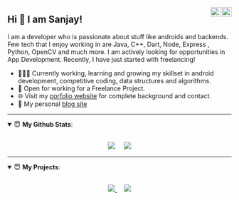 <a href="https://www.linkedin.com/in/sanjay-as-sanju-024b6216b" target="_blank" rel="nofollow"><img align="right" alt="Allen's Linkdein" width="22px" src="https://cdn.jsdelivr.net/npm/simple-icons@v3/icons/linkedin.svg" /></a><a href="https://www.hackerrank.com/sanjayas430" target="_blank" rel="nofollow"><img align="right" alt="Allen's HackerRank" width="22px" src="https://cdn.jsdelivr.net/npm/simple-icons@v3/icons/hackerrank.svg"/></a>
## Hi 👋 I am Sanjay! 
I am a developer who is passionate about stuff like androids and backends. Few tech that I enjoy working in are Java, C++, Dart, Node, Express , Python, OpenCV and much more. I am actively looking for opportunities in App Development. Recently, I have just started with freelancing!
- 👨🏽‍💻 Currently working, learning and growing my skillset in android development, competitive coding, data structures and algorithms.
- 🤝 Open for working for a Freelance Project.
- 🌐 Visit my [porfolio website](https://materilio-allen.firebaseapp.com) for complete background and contact.
- 👋 My personal [blog site](https://iamallenbenny.blogspot.com/)

---
<details open>
 <summary> 😇 <b>My Github Stats</b>: </summary>
<br>
 <p align = "center">
  <img src = "https://github-readme-stats.vercel.app/api/top-langs/?username=SanjayAS144&langs_count=4&hide=css&theme=radical">
  &nbsp;&nbsp;&nbsp;
  <img src = "https://github-readme-stats.vercel.app/api?username=SanjayAS144&show_icons=true&theme=radical&line_height=27">
</p>
</details>

---
<details open>
 <summary> 😇 <b>My Projects</b>: </summary>
 <br>
 <p align = "center">
  <a href="https://github.com/SanjayAS144/neumorphic-calculator">
   <img src = "https://github-readme-stats.vercel.app/api/pin/?username=SanjayAS144&repo=neumorphic-calculator&theme=radical">
  </a>
  &nbsp;&nbsp;&nbsp;
  <a href="https://github.com/SanjayAS144/RentalApp">
   <img src = "https://github-readme-stats.vercel.app/api/pin/?username=SanjayAS144&repo=RentalApp&theme=radical">
  </a>
</p>
</details>

